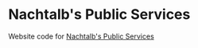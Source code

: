 # Nachtalb's Public Services

Website code for [Nachtalb's Public Services](https://services.nachtalb.io)
